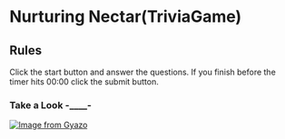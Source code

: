 # Nurturing Nectar(TriviaGame)

## Rules
Click the start button and answer the questions. 
If you finish before the timer hits 00:00 click the submit button.

### Take a Look -____-

[![Image from Gyazo](https://i.gyazo.com/cf4a7c202ac5b7e5c2585989bc5c615e.png)](https://gyazo.com/cf4a7c202ac5b7e5c2585989bc5c615e)
